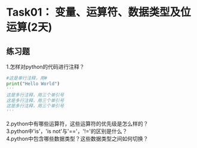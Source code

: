 # Task01： 变量、运算符、数据类型及位运算(2天)
## 练习题
1.怎样对python的代码进行注释？<br>
```python
#这是单行注释，用#
print("Hello World")
'''
这是多行注释，用三个单引号
这是多行注释，用三个单引号
这是多行注释，用三个单引号
'''
```
2.python中有哪些运算符，这些运算符的优先级是怎么样的？<br>
3.python中'is'，'is not'与'=='，'!='的区别是什么？<br>
4.python中包含哪些数据类型？这些数据类型之间如何切换？<br>
